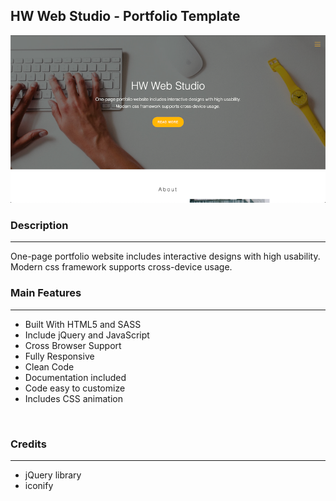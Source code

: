 ## HW Web Studio - Portfolio Template

[![demo](demo.png)](https://kaorihata.github.io/HW_WebStudio/)
<br>

### Description
---
One-page portfolio website includes interactive designs with high usability. Modern css framework supports cross-device usage.
<br>

### Main Features
---
- Built With HTML5 and SASS
- Include jQuery and JavaScript 
- Cross Browser Support
- Fully Responsive
- Clean Code
- Documentation included
- Code easy to customize
- Includes CSS animation
<br>

### Credits
---
- jQuery library
- iconify
